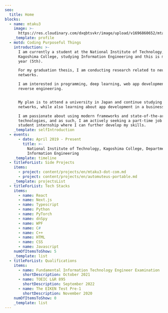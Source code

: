 ```yaml
---
seo:
  title: Home
blocks:
  - name: mtaku3
    image: >-
      https://res.cloudinary.com/dxqbtsvkr/image/upload/v1696860652/mtaku3_ve4i4t.webp
    _template: profile
  - motd: Coding Purposeful Things
    introduction: >-
      I am currently a student at the National Institute of Technology,
      Kagoshima College, studying Information Engineering and this is my final
      year (5th).

      For my graduation thesis, I am conducting research related to neural
      networks.

      I am interested in programming, deep learning, web app development, and
      reverse engineering. 


      My plan is to attend a university in Japan and continue studying neural
      networks, while also learning about app development in a business setting.

      I am passionate about using modern frameworks and state-of-the-art
      technologies, and as such, I am actively seeking a part-time job or a
      student internship where I can further develop my skills.
    _template: selfIntroduction
  - events:
      - date: April 2019 - Present
        title: >-
          National Institute of Technology, Kagoshima College, Department of
          Information Engineering
    _template: timeline
  - titleForList: Side Projects
    items:
      - project: content/projects/en/mtaku3-dot-com.md
      - project: content/projects/en/automuteus-portable.md
    _template: projectsList
  - titleForList: Tech Stacks
    items:
      - name: React
      - name: Next.js
      - name: Typescript
      - name: Python
      - name: PyTorch
      - name: dnSpy
      - name: WPF
      - name: C#
      - name: C++
      - name: HTML
      - name: CSS
      - name: Javascript
    numOfItemsToShow: 5
    _template: list
  - titleForList: Qualifications
    items:
      - name: Fundamental Information Technology Engineer Examination
        shortDescription: October 2021
      - name: TOEIC L&R 895
        shortDescription: September 2022
      - name: The EIKEN Test Pre-1
        shortDescription: November 2020
    numOfItemsToShow: 0
    _template: list
---
```


